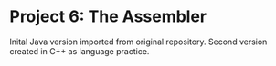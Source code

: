 # Project 6: The Assembler
Inital Java version imported from original repository.
Second version created in C++ as language practice.